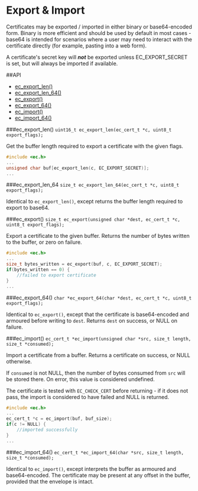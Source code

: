 # Export & Import

Certificates may be exported / imported in either binary or base64-encoded form. Binary is more efficient and should be used by default in most cases - base64 is intended for scenarios where a user may need to interact with the certificate directly (for example, pasting into a web form).

A certificate's secret key will ***not*** be exported unless EC_EXPORT_SECRET is set, but will always be imported if available.

##API

 * [ec_export_len()](#ec-export-len)
 * [ec_export_len_64()](#ec-export-len-64)
 * [ec_export()](#ec-export)
 * [ec_export_64()](#ec-export-64)
 * [ec_import()](#ec-import)
 * [ec_import_64()](#ec-import-64)

###ec_export_len()
`uint16_t ec_export_len(ec_cert_t *c, uint8_t export_flags);`

Get the buffer length required to export a certificate with the given flags.

```c
#include <ec.h>
...
unsigned char buf[ec_export_len(c, EC_EXPORT_SECRET)];
...
```

###ec_export_len_64
`size_t ec_export_len_64(ec_cert_t *c, uint8_t export_flags);`

Identical to `ec_export_len()`, except returns the buffer length required to export to base64.

###ec_export()
`size_t ec_export(unsigned char *dest, ec_cert_t *c, uint8_t export_flags);`

Export a certificate to the given buffer. Returns the number of bytes written to the buffer, or zero on failure.

```c
#include <ec.h>
...
size_t bytes_written = ec_export(buf, c, EC_EXPORT_SECRET);
if(bytes_written == 0) {
    //failed to export certificate
}
...
```

###ec_export_64()
`char *ec_export_64(char *dest, ec_cert_t *c, uint8_t export_flags);`

Identical to `ec_export()`, except that the certificate is base64-encoded and armoured before writing to `dest`. Returns `dest` on success, or NULL on failure.

###ec_import()
`ec_cert_t *ec_import(unsigned char *src, size_t length, size_t *consumed);`

Import a certificate from a buffer. Returns a certificate on success, or NULL otherwise.

If `consumed` is not NULL, then the number of bytes consumed from `src` will be stored there. On error, this value is considered undefined.

The certificate is tested with `EC_CHECK_CERT` before returning - if it does not pass, the import is considered to have failed and NULL is returned. 

```c
#include <ec.h>
...
ec_cert_t *c = ec_import(buf, buf_size);
if(c != NULL) {
    //imported successfully
}
...
```

###ec_import_64()
`ec_cert_t *ec_import_64(char *src, size_t length, size_t *consumed);`

Identical to `ec_import()`, except interprets the buffer as armoured and base64-encoded. The certificate may be present at any offset in the buffer, provided that the envelope is intact.